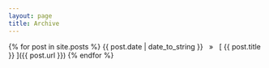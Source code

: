 ```yaml
---
layout: page
title: Archive
---
```


{% for post in site.posts %}
  {{ post.date | date_to_string }} &nbsp;&nbsp;&raquo;&nbsp;&nbsp; [ {{ post.title }} ]({{ post.url }})
{% endfor %}
